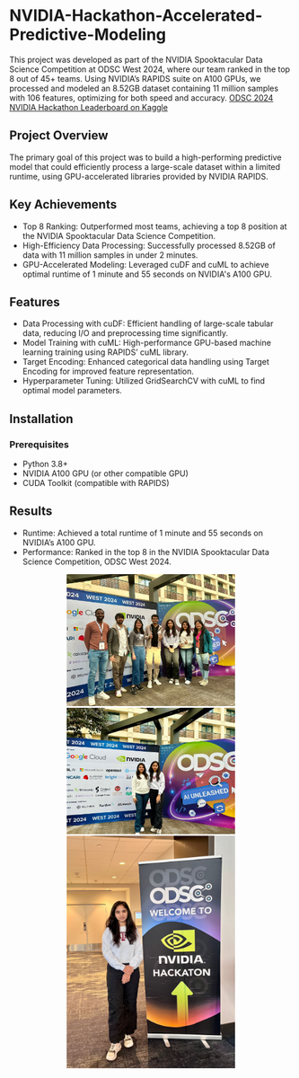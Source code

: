 # NVIDIA-Hackathon-Accelerated-Predictive-Modeling

This project was developed as part of the NVIDIA Spooktacular Data Science Competition at ODSC West 2024, where our team ranked in the top 8 out of 45+ teams. Using NVIDIA’s RAPIDS suite on A100 GPUs, we processed and modeled an 8.52GB dataset containing 11 million samples with 106 features, optimizing for both speed and accuracy. [ODSC 2024 NVIDIA Hackathon Leaderboard on Kaggle](https://www.kaggle.com/competitions/odsc-2024-nvidia-hackathon/leaderboard)


## Project Overview
The primary goal of this project was to build a high-performing predictive model that could efficiently process a large-scale dataset within a limited runtime, using GPU-accelerated libraries provided by NVIDIA RAPIDS.

## Key Achievements
- Top 8 Ranking: Outperformed most teams, achieving a top 8 position at the NVIDIA Spooktacular Data Science Competition.
- High-Efficiency Data Processing: Successfully processed 8.52GB of data with 11 million samples in under 2 minutes.
- GPU-Accelerated Modeling: Leveraged cuDF and cuML to achieve optimal runtime of 1 minute and 55 seconds on NVIDIA's A100 GPU.

## Features
- Data Processing with cuDF: Efficient handling of large-scale tabular data, reducing I/O and preprocessing time significantly.
- Model Training with cuML: High-performance GPU-based machine learning training using RAPIDS’ cuML library.
- Target Encoding: Enhanced categorical data handling using Target Encoding for improved feature representation.
- Hyperparameter Tuning: Utilized GridSearchCV with cuML to find optimal model parameters.

## Installation
### Prerequisites
- Python 3.8+
- NVIDIA A100 GPU (or other compatible GPU)
- CUDA Toolkit (compatible with RAPIDS)

## Results
- Runtime: Achieved a total runtime of 1 minute and 55 seconds on NVIDIA’s A100 GPU.
- Performance: Ranked in the top 8 in the NVIDIA Spooktacular Data Science Competition, ODSC West 2024.

<p align="center">
<img src="I3.jpeg" alt="Logo" width="300"/>
<img src="I2.jpeg" alt="Logo" width="300"/>
<img src="I1.jpeg" alt="Logo" width="300"/>
</p>

